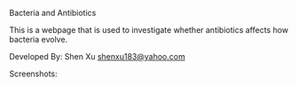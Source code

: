 Bacteria and Antibiotics

This is a webpage that is used to investigate whether antibiotics affects how bacteria evolve.

Developed By: Shen Xu shenxu183@yahoo.com 

Screenshots:
